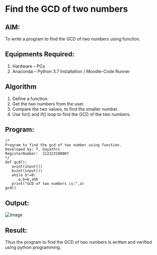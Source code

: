 # Find the GCD of two numbers

## AIM:
To write a program to find the GCD of two numbers using function.

## Equipments Required:
1. Hardware – PCs
2. Anaconda – Python 3.7 Installation / Moodle-Code Runner

## Algorithm
1. Define a function.
2. Get the two numbers from the user.
3. Compare the two values, to find the smaller number.
4. Use for() and if() loop to find the GCD of the two numbers.

## Program:
```
/*
Program to find the gcd of two number using function.
Developed by: T. Gayathri
RegisterNumber:  212223100007
*/
def gcd():
   a=int(input())
   b=int(input())
   while b!=0:
      a,b=b,a%b
   print("GCD of two numbers is:",a)
gcd()
```

## Output:
![image](https://github.com/gayumee/GCD-of-two-numbers/assets/149037327/645fa3fa-467c-47a9-bd79-d33e6fe5d901)

## Result:
Thus the program to find the GCD of two numbers is written and verified using python programming.
